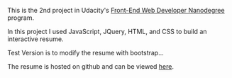 ﻿This is the 2nd project in Udacity's [Front-End Web Developer Nanodegree](https://www.udacity.com/course/front-end-web-developer-nanodegree--nd001) program.

In this project I used JavaScript, JQuery, HTML, and CSS to build an interactive resume. 

Test Version is to modify the resume with bootstrap...

The resume is hosted on github and can be viewed [here](http://pajamaprogrammer.github.io/FEND-Resume/).